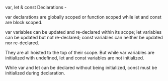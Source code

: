 var, let & const Declarations - 

var declarations are globally scoped or function scoped while let and const are block scoped.

var variables can be updated and re-declared within its scope; let variables can be updated but not re-declared; const variables can neither be updated nor re-declared.

They are all hoisted to the top of their scope. But while var variables are initialized with undefined, let and const variables are not initialized.

While var and let can be declared without being initialized, const must be initialized during declaration.
